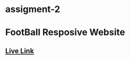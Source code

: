 # assigment-2
<h1>FootBall Resposive Website</h1>
<h2><a href="https://siam786.github.io/assigment-2/">Live Link</h2></a>
